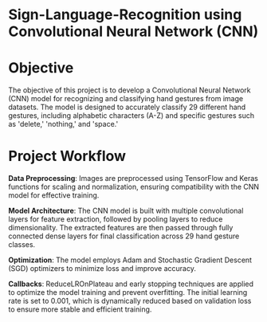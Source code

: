 # Sign-Language-Recognition using Convolutional Neural Network (CNN) 

# Objective

The objective of this project is to develop a Convolutional Neural Network (CNN) model for recognizing and classifying hand gestures from image datasets. The model is designed to accurately classify 29 different hand gestures, including alphabetic characters (A-Z) and specific gestures such as 'delete,' 'nothing,' and 'space.'

# Project Workflow

**Data Preprocessing**: Images are preprocessed using TensorFlow and Keras functions for scaling and normalization, ensuring compatibility with the CNN model for effective training.

**Model Architecture**: The CNN model is built with multiple convolutional layers for feature extraction, followed by pooling layers to reduce dimensionality. The extracted features are then passed through fully connected dense layers for final classification across 29 hand gesture classes.

**Optimization**: The model employs Adam and Stochastic Gradient Descent (SGD) optimizers to minimize loss and improve accuracy.

**Callbacks**: ReduceLROnPlateau and early stopping techniques are applied to optimize the model training and prevent overfitting. The initial learning rate is set to 0.001, which is dynamically reduced based on validation loss to ensure more stable and efficient training.
